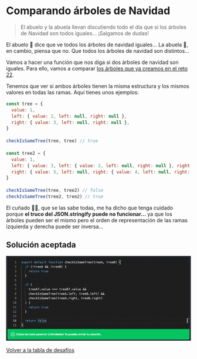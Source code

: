 # Comparando árboles de Navidad

> El abuelo y la abuela llevan discutiendo todo el día que si los árboles de Navidad son todos iguales... ¡Salgamos de dudas!

El abuelo 👴 dice que ve todos los árboles de navidad iguales... La abuela 👵, en cambio, piensa que no. Que todos los árboles de navidad son distintos...

Vamos a hacer una función que nos diga si dos árboles de navidad son iguales. Para ello, vamos a comparar [los árboles que ya creamos en el reto 22](https://adventjs.dev/challenges/22).

Tenemos que ver si ambos árboles tienen la misma estructura y los mismos valores en todas las ramas. Aquí tienes unos ejemplos:

```javascript
const tree = {
  value: 1,
  left: { value: 2, left: null, right: null },
  right: { value: 3, left: null, right: null },
}

checkIsSameTree(tree, tree) // true

const tree2 = {
  value: 1,
  left: { value: 3, left: { value: 2, left: null, right: null }, right: null },
  right: { value: 5, left: null, right: { value: 4, left: null, right: null } },
}

checkIsSameTree(tree, tree2) // false
checkIsSameTree(tree2, tree2) // true
```

El cuñado 🦹‍♂️, que se las sabe todas, me ha dicho que tenga cuidado porque **el truco del JSON.stringify puede no funcionar...** ya que los árboles pueden ser el mismo pero el orden de representación de las ramas izquierda y derecha puede ser inversa...

## Solución aceptada

![Solución aceptada](./solution.png)

[Volver a la tabla de desafíos](/README.md)
